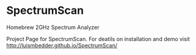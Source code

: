 # SpectrumScan
Homebrew 2GHz Spectrum Analyzer 

Project Page for SpectrumScan. For deatils on installation and demo visit http://luismbedder.github.io/SpectrumScan/

